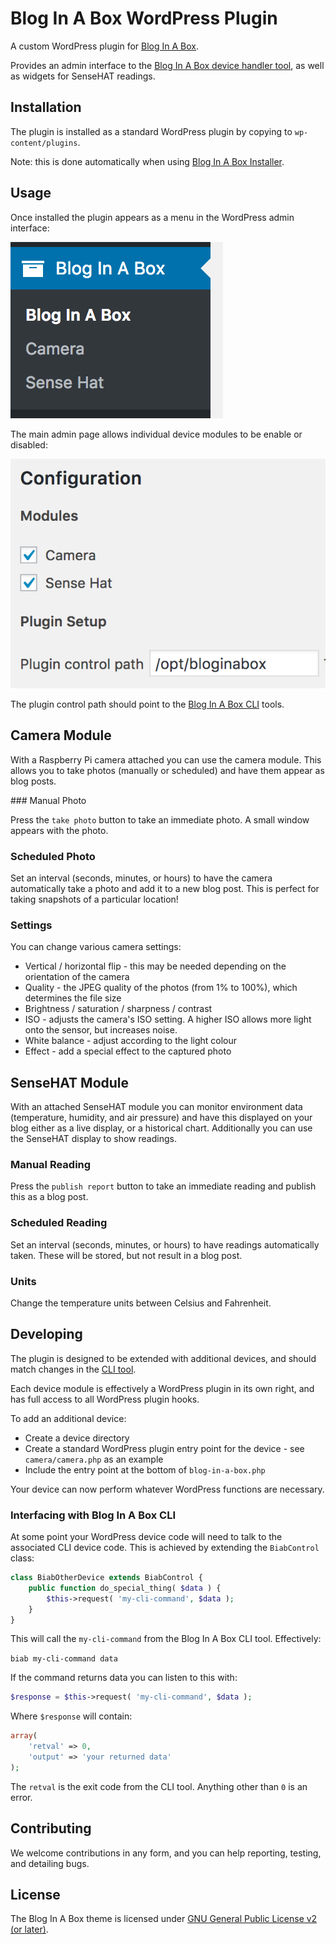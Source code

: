# Blog In A Box WordPress Plugin

A custom WordPress plugin for [Blog In A Box](https://inabox.blog/).

Provides an admin interface to the [Blog In A Box device handler tool](https://github.com/Automattic/biab-cli), as well as widgets for SenseHAT readings.

## Installation

The plugin is installed as a standard WordPress plugin by copying to `wp-content/plugins`.

Note: this is done automatically when using [Blog In A Box Installer](https://github.com/Automattic/biab-installer).

## Usage

Once installed the plugin appears as a menu in the WordPress admin interface:

![Admin menu](screenshot-1.png)

The main admin page allows individual device modules to be enable or disabled:

![Modules](screenshot-2.png)

The plugin control path should point to the [Blog In A Box CLI](https://github.com/Automattic/biab-cli) tools.

## Camera Module

With a Raspberry Pi camera attached you can use the camera module. This allows you to take photos (manually or scheduled) and have them appear as blog posts.

### Manual Photo

Press the `take photo` button to take an immediate photo. A small window appears with the photo.

### Scheduled Photo

Set an interval (seconds, minutes, or hours) to have the camera automatically take a photo and add it to a new blog post. This is perfect for taking snapshots of a particular location!

### Settings

You can change various camera settings:

- Vertical / horizontal flip - this may be needed depending on the orientation of the camera
- Quality - the JPEG quality of the photos (from 1% to 100%), which determines the file size
- Brightness / saturation / sharpness / contrast
- ISO - adjusts the camera's ISO setting. A higher ISO allows more light onto the sensor, but increases noise.
- White balance - adjust according to the light colour
- Effect - add a special effect to the captured photo

## SenseHAT Module

With an attached SenseHAT module you can monitor environment data (temperature, humidity, and air pressure) and have this displayed on your blog either as a live display, or a historical chart. Additionally you can use the SenseHAT display to show readings.

### Manual Reading

Press the `publish report` button to take an immediate reading and publish this as a blog post.

### Scheduled Reading

Set an interval (seconds, minutes, or hours) to have readings automatically taken. These will be stored, but not result in a blog post.

### Units

Change the temperature units between Celsius and Fahrenheit.

## Developing

The plugin is designed to be extended with additional devices, and should match changes in the [CLI tool](https://github.com/Automattic/biab-cli).

Each device module is effectively a WordPress plugin in its own right, and has full access to all WordPress plugin hooks.

To add an additional device:

- Create a device directory
- Create a standard WordPress plugin entry point for the device - see `camera/camera.php` as an example
- Include the entry point at the bottom of `blog-in-a-box.php`

Your device can now perform whatever WordPress functions are necessary.

### Interfacing with Blog In A Box CLI

At some point your WordPress device code will need to talk to the associated CLI device code. This is achieved by extending the `BiabControl` class:

```php
class BiabOtherDevice extends BiabControl {
	public function do_special_thing( $data ) {
		$this->request( 'my-cli-command', $data );
	}
}
```

This will call the `my-cli-command` from the Blog In A Box CLI tool. Effectively:

`biab my-cli-command data`

If the command returns data you can listen to this with:

```php
$response = $this->request( 'my-cli-command', $data );
```

Where `$response` will contain:

```php
array(
	'retval' => 0,
	'output' => 'your returned data'
);
```

The `retval` is the exit code from the CLI tool. Anything other than `0` is an error.

## Contributing

We welcome contributions in any form, and you can help reporting, testing, and detailing bugs.

## License

The Blog In A Box theme is licensed under [GNU General Public License v2 (or later)](./LICENSE.md).
